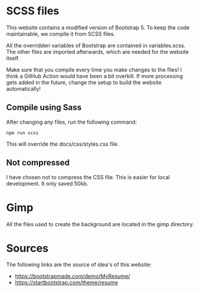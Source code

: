 # SCSS files
This website contains a modified version of Bootstrap 5. To keep the code maintainable, we compile it from SCSS files.

All the overridden variables of Bootstrap are contained in variables.scss. The other files are imported afterwards, which
are needed for the website itself.

Make sure that you compile every time you make changes to the files! I think a GitHub Action would have been a bit
overkill. If more processing gets added in the future, change the setup to build the website automatically!

## Compile using Sass
After changing any files, run the following command:
```
npm run scss
```
This will override the docs/css/styles.css file.

## Not compressed
I have chosen not to compress the CSS file. This is easier for local development. It only saved 50kb.

# Gimp
All the files used to create the background are located in the gimp directory.

# Sources
The following links are the source of idea's of this website:
* https://bootstrapmade.com/demo/MyResume/
* https://startbootstrap.com/theme/resume
